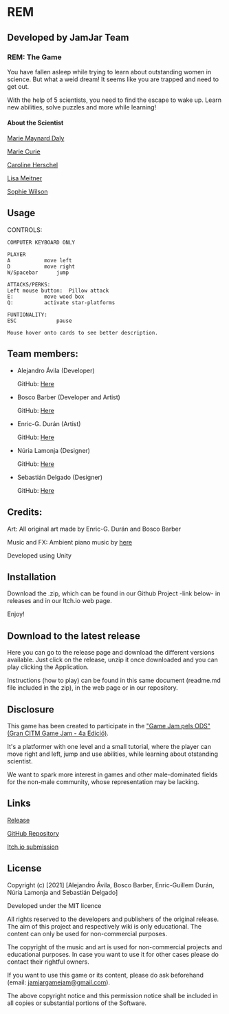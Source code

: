 # REM

## Developed by JamJar Team



### REM: The Game


You have fallen asleep while trying to learn about outstanding women in science. But what a weid dream! It seems like you are trapped and need to get out.

With the help of 5 scientists, you need to find the escape to wake up. Learn new abilities, solve puzzles and more while learning!

#### About the Scientist

[Marie Maynard Daly](https://en.wikipedia.org/wiki/Marie_Maynard_Daly)

[Marie Curie](https://en.wikipedia.org/wiki/Marie_Curie)

[Caroline Herschel](https://en.wikipedia.org/wiki/Caroline_Herschel)

[Lisa Meitner](https://en.wikipedia.org/wiki/Lise_Meitner)

[Sophie Wilson](https://en.wikipedia.org/wiki/Sophie_Wilson)


## Usage


CONTROLS:


	COMPUTER KEYBOARD ONLY

	PLAYER 
	A 			move left
	D 			move right
	W/Spacebar		jump 

	ATTACKS/PERKS:
	Left mouse button:	Pillow attack
	E: 			move wood box
	Q:			activate star-platforms
	
	FUNTIONALITY:
	ESC 			pause	
  
	Mouse hover onto cards to see better description.


## Team members:



 + Alejandro Ávila (Developer)

	GitHub: [Here](https://github.com/Omicrxn)


 + Bosco Barber (Developer and Artist)

	GitHub: [Here](https://github.com/boscobarberesbert)



 + Enric-G. Durán (Artist)

	GitHub: [Here](https://github.com/EnricGDV)



 + Núria Lamonja (Designer)

	GitHub: [Here](https://github.com/Needlesslord)



 + Sebastián Delgado (Designer)
 
 
	GitHub: [Here](https://github.com/Vinskky)



## Credits:


Art: All original art made by Enric-G. Durán and Bosco Barber

Music and FX: Ambient piano music by [here](https://freesound.org/people/ShadyDave/sounds/325647/)


Developed using Unity


## Installation


Download the .zip, which can be found in our Github Project -link below- in releases and in our Itch.io web page.



Enjoy!



## Download to the latest release


Here you can go to the release page and download the different versions available. Just click on the release, unzip it once downloaded and you can play clicking the Application.


Instructions (how to play) can be found in this same document (readme.md file included in the zip), in the web page or in our repository.



## Disclosure


This game has been created to participate in the ["Game Jam pels ODS" (Gran CITM Game Jam - 4a Edició)](https://itch.io/jam/gran-citm-game-jam-4a-edicio).


It's a platformer with one level and a small tutorial, where the player can move right and left, jump and use abilities, while learning about otstanding scientist.


We want to spark more interest in games and other male-dominated fields for the non-male community, whose representation may be lacking.



## Links

[Release](https://github.com/Vinskky/CITM_JAM2021/releases/tag/v1.0)

[GitHub Repository](https://github.com/Vinskky/CITM_JAM2021)

[Itch.io submission](https://itch.io/jam/gran-citm-game-jam-4a-edicio/rate/907864)


## License


Copyright (c) [2021] [Alejandro Ávila, Bosco Barber, Enric-Guillem Durán, Núria Lamonja and Sebastián Delgado]


Developed under the MIT licence


All rights reserved to the developers and publishers of the original release. 
The aim of this project and respectively wiki is only educational. 
The content can only be used for non-commercial purposes. 


The copyright of the music and art is used for non-commercial projects and educational purposes.
In case you want to use it for other cases please do contact their rightful owners.


If you want to use this game or its content, please do ask beforehand (email: jamjargamejam@gmail.com).


The above copyright notice and this permission notice shall be included in all
copies or substantial portions of the Software.
